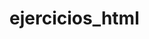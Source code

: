 # ejercicios_html

<!DOCTYPE html>
<html>
<head>
	<title>Guitarras</title>
	<style type="text/css">
		.mycontainer{
		width: 800px;
		height: 800px;
		margin:0px auto;
		background-color: #F6E6C9;
		display: inline block;
		vertical-align: top;
		display: inline block;
	}
		
		.myheader{
			float: auto;
			list-style-type: none;
			display: block;
			background-color: #573925;
			text-align: center;

		}
		#logo{
			text-align: left;
			width: 15%;
			padding: 0px;
			margin: 0px;
			border: 2px solid black;

		}
		
		#mynav{
			width: 750px; 
			padding: 5px;
			margin: 20px;
			text-align: center;
			font-size: 16px; 
			background-color: #D9936A;
			display: inline;
		}
		#links1{
			width:15%;
			padding: 5px;
			margin: 50px;
			height:  300px;
			border: 2px solid black;
			float: left;
			display: inline;
			
			

		}
		#content{
			width:20%;
			padding: 5px;
			margin: 50px;
			height:  300px;
			border: 2px solid black;
			float: left;
			display: inline;
		

			
		}
		#links2{
			width:15%;
			height: 400px;
			padding: 5px;
			margin:50px;
			height:  300px;
			border: 2px solid black;
			float: left;
			display: inline;
			

		}

		#footer{




		}
	
	</style>
</head>
<body>
	


<div class="mycontainer">

	
	<header class="myheader">
		<h1 id="logo">LOGO</h1>
		<h2 id="titol">Guitarras del mundo</h2>  
<nav id="mynav">
		1

		</nav>

	</header>	


	 
	 <div id="links1">
	 stuff
	 stuff
	 stuff
	 stuff
	 stuff

	 </div>

	 <div id="content">
	 	stuff
	 	stuff
	 	stuff
	 	stuff
	 	stuff
	 	stuff
	 	stuff
	 	stuff
	 	
	 	
	 </div>

	 <div id="links2">
	 	stuff
	 	stuff
	 	stuff
	 	stuff
	 	stuff
	 	stuff


	 	

	 </div>
<footer id="myfooter"></footer>

</div>






</body>
</html>
